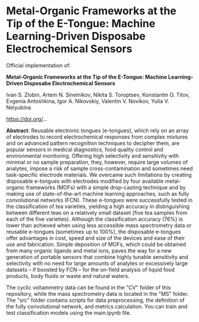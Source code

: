 # Metal-Organic Frameworks at the Tip of the E-Tongue: Machine Learning-Driven Disposabe Electrochemical Sensors
Official implementation of:

**Metal-Organic Frameworks at the Tip of the E-Tongue: Machine Learning-Driven Disposabe Electrochemical Sensors**

Ivan S. Zlobin, Artem N. Sinelnikov, Nikita S. Toroptsev, Konstantin O. Titov, Evgenia Antoshkina, Igor A. Nikovskiy, Valentin V. Novikov, Yulia V. Nelyubina

https://doi.org/...

**Abstract**: Reusable electronic tongues (e-tongues), which rely on an array of electrodes to record electrochemical responses from complex mixtures and on advanced pattern recognition techniques to decipher them, are popular sensors in medical diagnostics, food quality control and environmental monitoring. Offering high selectivity and sensitivity with minimal or no sample preparation, they, however, require large volumes of analytes, impose a risk of sample cross-contamination and sometimes need task-specific electrode materials. We overcame such limitations by creating disposable e-tongues with electrodes modified by four available metal-organic frameworks (MOFs) with a simple drop-casting technique and by making use of state-of-the-art machine learning approaches, such as fully convolutional networks (FCN). These e-tongues were successfully tested in the classification of tea varieties, yielding a high accuracy in distinguishing between different teas on a relatively small dataset (five tea samples from each of the five varieties). Although the classification accuracy (76%) is lower than achieved when using less accessible mass spectrometry data or reusable e-tongues (sometimes up to 100%), the disposable e-tongues offer advantages in cost, speed and size of the devices and ease of their use and fabrication. Simple deposition of MOFs, which could be obtained from many organic ligands and metal ions, paves the way for a new generation of portable sensors that combine highly tunable sensitivity and selectivity with no need for large amounts of analytes or excessively large datasets – if boosted by FCN – for the on-field analysis of liquid food products, body fluids or waste and natural waters.

The cyclic voltammetry data can be found in the "CV" folder of this repository, while the mass spectrometry data is located in the "MS" folder. The "src" folder contains scripts for data preprocessing, the definition of the fully convolutional network, and metrics calculation. You can train and test classification models using the main.ipynb file.
